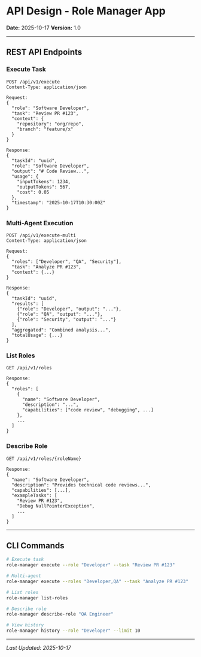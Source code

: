 # API Design - Role Manager App

**Date:** 2025-10-17
**Version:** 1.0

---

## REST API Endpoints

### Execute Task

```
POST /api/v1/execute
Content-Type: application/json

Request:
{
  "role": "Software Developer",
  "task": "Review PR #123",
  "context": {
    "repository": "org/repo",
    "branch": "feature/x"
  }
}

Response:
{
  "taskId": "uuid",
  "role": "Software Developer",
  "output": "# Code Review...",
  "usage": {
    "inputTokens": 1234,
    "outputTokens": 567,
    "cost": 0.05
  },
  "timestamp": "2025-10-17T10:30:00Z"
}
```

### Multi-Agent Execution

```
POST /api/v1/execute-multi
Content-Type: application/json

Request:
{
  "roles": ["Developer", "QA", "Security"],
  "task": "Analyze PR #123",
  "context": {...}
}

Response:
{
  "taskId": "uuid",
  "results": [
    {"role": "Developer", "output": "..."},
    {"role": "QA", "output": "..."},
    {"role": "Security", "output": "..."}
  ],
  "aggregated": "Combined analysis...",
  "totalUsage": {...}
}
```

### List Roles

```
GET /api/v1/roles

Response:
{
  "roles": [
    {
      "name": "Software Developer",
      "description": "...",
      "capabilities": ["code review", "debugging", ...]
    },
    ...
  ]
}
```

### Describe Role

```
GET /api/v1/roles/{roleName}

Response:
{
  "name": "Software Developer",
  "description": "Provides technical code reviews...",
  "capabilities": [...],
  "exampleTasks": [
    "Review PR #123",
    "Debug NullPointerException",
    ...
  ]
}
```

---

## CLI Commands

```bash
# Execute task
role-manager execute --role "Developer" --task "Review PR #123"

# Multi-agent
role-manager execute --roles "Developer,QA" --task "Analyze PR #123"

# List roles
role-manager list-roles

# Describe role
role-manager describe-role "QA Engineer"

# View history
role-manager history --role "Developer" --limit 10
```

---

*Last Updated: 2025-10-17*
